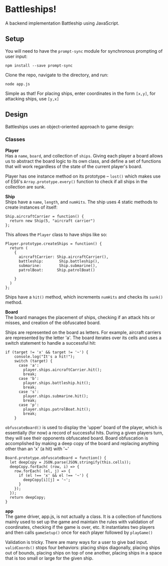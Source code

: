 # Battleships!

A backend implementation Battleship using JavaScript.

## Setup

You will need to have the `prompt-sync` module for synchronous prompting of user input:

`npm install --save prompt-sync`

Clone the repo, navigate to the directory, and run:

 `node app.js`

 Simple as that! For placing ships, enter coordinates in the form `[x,y]`, for attacking ships, use `[y,x]`

## Design

Battleships uses an object-oriented approach to game design:

### Classes

**Player**        
Has a `name`, `board`, and collection of `ships`. Giving each player a board allows us to abstract the board logic to its own class, and define a set of functions that will work regardless of the state of the current player's board. 

Player has one instance method on its prototype – `lost()` which makes use of ES6's `Array.prototype.every()` function to check if all ships in the collection are sunk.

**Ship**       
Ships have a `name`, `length`, and `numHits`. The ship uses 4 static methods to create instances of itself: 

```
Ship.aircraftCarrier = function() {
  return new Ship(5, "aircraft carrier")
};
```

This allows the `Player` class to have ships like so:


```
Player.prototype.createShips = function() {
  return (
    {
      aircraftCarrier: Ship.aircraftCarrier(),
      battleship:       Ship.battleship(),
      submarine:        Ship.submarine(),
      patrolBoat:      Ship.patrolBoat()
      
    }
  )
};
```
Ships have a `hit()` method, which increments `numHits` and checks its `sunk()` method.

**Board**    
The board manages the placement of ships, checking if an attack hits or misses, and creation of the obfuscated board.

Ships are represented on the board as letters. For example, aircraft carriers are represented by the letter 'a'. The board iterates over its cells and uses a switch statement to handle a successful hit: 

```
if (target != 'x' && target != '~') {
    console.log("It's a hit!");
    switch (target) {
      case 'a':
        player.ships.aircraftCarrier.hit();
        break;
      case 'b':
        player.ships.battleship.hit();
        break;
      case 's':
        player.ships.submarine.hit();
        break;
      case 'p':
        player.ships.patrolBoat.hit();
        break;
    }
```

`obfuscateBoard()` is used to display the 'upper' board of the player, which is essentially (for now) a record of successful hits. During a given players turn, they will see their opponents obfuscated board. Board obfuscation is accomplished by making a deep copy of the board and replacing anything other than an 'x' (a hit) with '~'

```
Board.prototype.obfuscateBoard = function() {
  let deepCopy = JSON.parse(JSON.stringify(this.cells));
  deepCopy.forEach( (row, i) => {
    row.forEach( (el, j) => {
      if (el !== 'x' && el !== '~') {
        deepCopy[i][j] = '~';
      } 
    });
  });
  return deepCopy;
}
```

**app**      
The game driver, app.js, is not actually a class. It is a collection of functions mainly used to set up the game and maintain the rules with validation of coordinates, checking if the game is over, etc. It instantiates two players and then calls `gameSetup()` once for each player followed by `playGame()`

Validation is tricky. There are many ways for a user to give bad input. `validCoords()` stops four behaviors: placing ships diagonally, placing ships out of bounds, placing ships on top of one another, placing ships in a space that is too small or large for the given ship.
